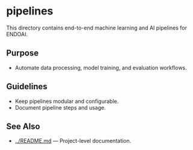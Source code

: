# pipelines

This directory contains end-to-end machine learning and AI pipelines for ENDOAI.

## Purpose

- Automate data processing, model training, and evaluation workflows.

## Guidelines

- Keep pipelines modular and configurable.
- Document pipeline steps and usage.

## See Also

- [../README.md](../README.md) — Project-level documentation.

